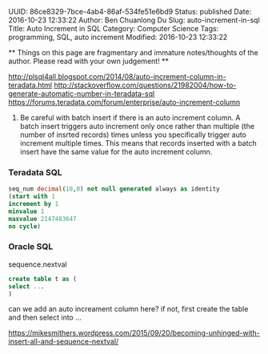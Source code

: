 UUID: 86ce8329-7bce-4ab4-86af-534fe51e6bd9
Status: published
Date: 2016-10-23 12:33:22
Author: Ben Chuanlong Du
Slug: auto-increment-in-sql
Title: Auto Increment in SQL
Category: Computer Science
Tags: programming, SQL, auto increment
Modified: 2016-10-23 12:33:22

**
Things on this page are
fragmentary and immature notes/thoughts of the author.
Please read with your own judgement!
**


http://plsql4all.blogspot.com/2014/08/auto-increment-column-in-teradata.html
http://stackoverflow.com/questions/21982004/how-to-generate-automatic-number-in-teradata-sql
https://forums.teradata.com/forum/enterprise/auto-increment-column

1. Be careful with batch insert if there is an auto increment column. 
A batch insert triggers auto increment only once rather than 
multiple (the number of insrted records) times
unless you specifically trigger auto increment multiple times.
This means that records inserted with a batch insert 
have the same value for the auto increment column.

### Teradata SQL
```SQL
seq_num decimal(10,0) not null generated always as identity
(start with 1 
increment by 1 
minvalue 1 
maxvalue 2147483647 
no cycle)
```
### Oracle SQL
sequence.nextval

```SQL
create table t as (
select ...
) 
```
can we add an auto increament column here? if not, first create the table and then select into ...

<https://mikesmithers.wordpress.com/2015/09/20/becoming-unhinged-with-insert-all-and-sequence-nextval/>
